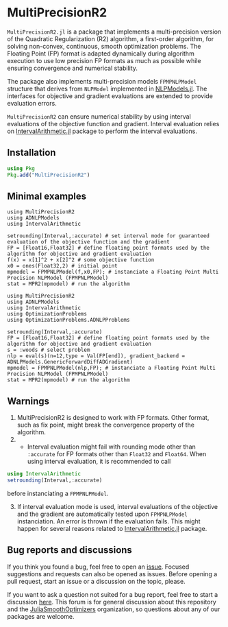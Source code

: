 # MultiPrecisionR2 #

`MultiPrecisionR2.jl` is a package that implements a multi-precision version of the Quadratic Regularization (R2) algorithm, a first-order algorithm, for solving non-convex, continuous, smooth optimization problems. The Floating Point (FP) format is adapted dynamically during algorithm execution to use low precision FP formats as much as possible while ensuring convergence and numerical stability.

The package also implements multi-precision models `FPMPNLPModel` structure that derives from `NLPModel` implemented in [NLPModels.jl](https://github.com/JuliaSmoothOptimizers/NLPModels.jl). The interfaces for objective and gradient evaluations are extended to provide evaluation errors.

`MultiPrecisionR2` can ensure numerical stability by using interval evaluations of the objective function and gradient. Interval evaluation relies on [IntervalArithmetic.jl](https://github.com/JuliaIntervals/IntervalArithmetic.jl/blob/master/README.md) package to perform the interval evaluations.

## Installation
```julia
using Pkg
Pkg.add("MultiPrecisionR2")
```
## Minimal examples
```@example
using MultiPrecisionR2
using ADNLPModels
using IntervalArithmetic

setrounding(Interval,:accurate) # set interval mode for guaranteed evaluation of the objective function and the gradient 
FP = [Float16,Float32] # define floating point formats used by the algorithm for objective and gradient evaluation
f(x) = x[1]^2 + x[2]^2 # some objective function
x0 = ones(Float32,2) # initial point
mpmodel = FPMPNLPModel(f,x0,FP); # instanciate a Floating Point Multi Precision NLPModel (FPMPNLPModel)
stat = MPR2(mpmodel) # run the algorithm
```

```@example
using MultiPrecisionR2
using ADNLPModels
using IntervalArithmetic
using OptimizationProblems
using OptimizationProblems.ADNLPProblems

setrounding(Interval,:accurate)
FP = [Float16,Float32] # define floating point formats used by the algorithm for objective and gradient evaluation
s = :woods # select problem
nlp = eval(s)(n=12,type = Val(FP[end]), gradient_backend = ADNLPModels.GenericForwardDiffADGradient)
mpmodel = FPMPNLPModel(nlp,FP); # instanciate a Floating Point Multi Precision NLPModel (FPMPNLPModel)
stat = MPR2(mpmodel) # run the algorithm
```

## Warnings
1. MultiPrecisionR2 is designed to work with FP formats. Other format, such as fix point, might break the convergence property of the algorithm.
2. * Interval evaluation might fail with rounding mode other than `:accurate` for FP formats other than `Float32` and `Float64`. When using interval evaluation, it is recommended to call 
```julia
using IntervalArithmetic
setrounding(Interval,:accurate)
``` 
before instanciating a `FPMPNLPModel`.
 
3. If interval evaluation mode is used, interval evaluations of the objective and the gradient are automatically tested upon `FPMPNLPModel` instanciation.  An error is thrown if the evaluation fails. This might happen for several reasons related to [IntervalArithmetic.jl](https://github.com/JuliaIntervals/IntervalArithmetic.jl/blob/master/README.md) package.


## Bug reports and discussions

If you think you found a bug, feel free to open an [issue](https://github.com/JuliaSmoothOptimizers/MultiPrecisionR2/issues).
Focused suggestions and requests can also be opened as issues. Before opening a pull request, start an issue or a discussion on the topic, please.

If you want to ask a question not suited for a bug report, feel free to start a discussion [here](https://github.com/JuliaSmoothOptimizers/Organization/discussions). This forum is for general discussion about this repository and the [JuliaSmoothOptimizers](https://github.com/JuliaSmoothOptimizers) organization, so questions about any of our packages are welcome.